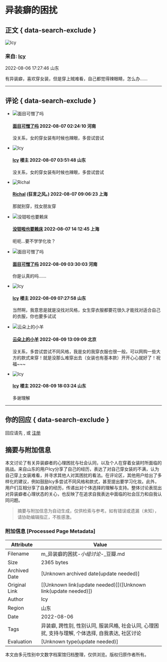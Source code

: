 # 异装癖的困扰

## 正文 { data-search-exclude }


![Icy](https://img2.doubanio.com/icon/up52091979-11.jpg)

### 来自: [Icy](https://www.douban.com/people/52091979/)

2022-08-06 17:27:46 山东

有异装癖，喜欢穿女装，但是穿上贼难看，自己都觉得辣眼睛，怎么办……

---

## 评论 { data-search-exclude }

- ![面目可憎了吗](https://img9.doubanio.com/icon/up157166502-6.jpg)  
  #### [面目可憎了吗](https://www.douban.com/people/157166502/) 2022-08-07 02:24:10 河南  
  没关系，女的穿女装有时候也辣眼，多尝试尝试
  
- ![Icy](https://img2.doubanio.com/icon/up52091979-11.jpg)  
  #### [Icy](https://www.douban.com/people/52091979/) 楼主 2022-08-07 03:51:48 山东  
  没关系，女的穿女装有时候也辣眼，多尝试尝试
  
- ![Richal](https://img2.doubanio.com/icon/up41450419-1.jpg)  
  #### [Richal](https://www.douban.com/people/icebaga/) (狂言之风。) 2022-08-07 09:06:23 上海  
  那就别穿，找女朋友穿

- ![没钳啦也要赖床](https://img9.doubanio.com/icon/up90881045-4.jpg)  
  #### [没钳啦也要赖床](https://www.douban.com/people/90881045/) 2022-08-07 14:12:45 上海  
  呃呃…要不学学化妆？

- ![面目可憎了吗](https://img9.doubanio.com/icon/up157166502-6.jpg)  
  #### [面目可憎了吗](https://www.douban.com/people/157166502/) 2022-08-09 03:30:03 河南  
  你是认真的吗……

- ![Icy](https://img2.doubanio.com/icon/up52091979-11.jpg)  
  #### [Icy](https://www.douban.com/people/52091979/) 楼主 2022-08-09 07:27:58 山东  
  当然啊，我意思是就是没找对风格，女生穿衣服都要花很久才能找对适合自己的衣服，你也要多试试

- ![云朵上的小羊](https://img3.doubanio.com/icon/up161336672-22.jpg)  
  #### [云朵上的小羊](https://www.douban.com/people/161336672/) 2022-08-09 13:09:09 北京  
  没关系，多尝试尝试不同风格，我是女的我穿衣服也很一般。可以网购一些大方的款式来穿！就是没那么难穿出去（女装也有基本款）开开心心就好了！祝福~~~

- ![Icy](https://img2.doubanio.com/icon/up52091979-11.jpg)  
  #### [Icy](https://www.douban.com/people/52091979/) 楼主 2022-08-09 18:03:24 山东  
  多谢理解

---

## 你的回应 { data-search-exclude }

回应请先 , 或 [注册](/accounts/register?reason=discuss)
<!-- tcd_original_link https://m.douban.com/group/topic/272349016/ -->


## 摘要与附加信息

<!-- tcd_abstract -->
本文讨论了有关异装癖者的心理困扰与社会认同，以及个人在穿着女装时所面临的挑战。来自山东的用户Icy分享了自己的经历，表达了对自己穿女装的不满，认为自己穿上女装难看，并寻求其他人对其困扰的看法。在评论区，其他用户给出了多样化的建议，例如鼓励Icy多尝试不同风格和款式，甚至提出要学习化妆。此外，用户们互相分享了自身的经历，传递出对个体选择的理解与支持。整体讨论表现出对异装癖者心理状态的关心，也反映了在追求自我表达中面临的社会压力和自我认同问题。
<!-- tcd_abstract_end -->

> 摘要与附加信息为自动生成，仅供检索与参考。如有错误或遗漏（未知），请协助编辑指正，不胜感激。

### 附加信息 [Processed Page Metadata]

| Attribute       | Value                                  |
|-----------------|----------------------------------------|
| Filename        | m_异装癖的困扰-_小组讨论_-_豆瓣.md                             |
| Size            | 2365 bytes                           |
| Archived Date   | [Unknown archived date(update needed)]                             |
| Original Link   | [[Unknown link(update needed)]]([Unknown link(update needed)])                       |
| Author          | Icy                               |
| Region          | 山东                               |
| Date            | 2022-08-06                                 |
| Tags            | 异装癖, 跨性别, 性别认同, 服装风格, 社会认同, 心理困扰, 支持与理解, 个体选择, 自我表达, 社区讨论                                 |
| Evaluation            | [Unknown type(update needed)]                                 |
<!-- tcd_table_end -->

本文由多元性别中文数字档案馆归档整理，仅供浏览。版权归原作者所有。
